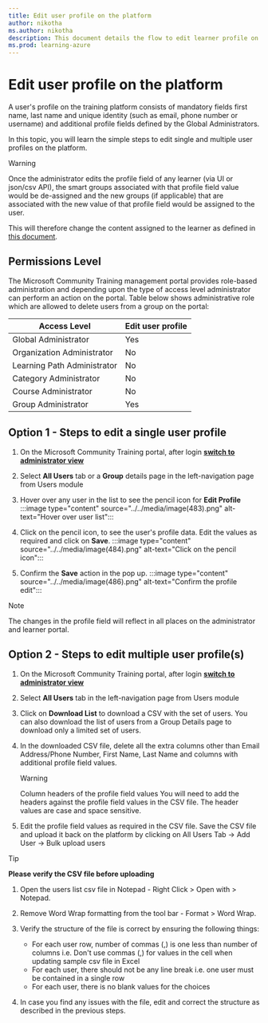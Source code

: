 ```yaml
---
title: Edit user profile on the platform
author: nikotha
ms.author: nikotha
description: This document details the flow to edit learner profile on the Microsoft Community Training platform.  
ms.prod: learning-azure
---
```


# Edit user profile on the platform

A user's profile on the training platform consists of mandatory fields first name, last name and unique identity (such as email, phone number or username) and additional profile fields defined by the Global Administrators.

In this topic, you will learn the simple steps to edit single and multiple user profiles on the platform.

>[!Warning]
>Once the administrator edits the profile field of any learner (via UI or json/csv API), the smart groups associated with that profile field value would be de-assigned and the new groups (if applicable) that are associated with the new value of that profile field would be assigned to the user.

This will therefore change the content assigned to the learner as defined in [this document](De-assigning-content-from-user.md).

## Permissions Level

The Microsoft Community Training management portal provides role-based administration and depending upon the type of access level administrator can perform an action on the portal. Table below shows administrative role which are allowed to delete users from a group on the portal:

| Access Level | Edit user profile |
| --- | --- |
| Global Administrator | Yes |
| Organization Administrator | No |
| Learning Path Administrator | No |
| Category Administrator | No |
| Course Administrator | No |
| Group Administrator | Yes |

## Option 1 - Steps to edit a single user profile

1. On the Microsoft Community Training portal, after login [**switch to administrator view**](../../get-started/step-by-step-configuration-guide.md#step-2--switch-to-administrator-view-of-the-portal)

2. Select **All Users** tab or a **Group** details page in the left-navigation page from Users module

3. Hover over any user in the list to see the pencil icon for **Edit Profile**
:::image type="content" source="../../media/image(483).png" alt-text="Hover over user list":::

4. Click on the pencil icon, to see the user's profile data. Edit the values as required and click on **Save**.
:::image type="content" source="../../media/image(484).png" alt-text="Click on the pencil icon":::

5. Confirm the **Save** action in the pop up.
:::image type="content" source="../../media/image(486).png" alt-text="Confirm the profile edit":::

>[!NOTE]
>The changes in the profile field will reflect in all places on the administrator and learner portal.

## Option 2 - Steps to edit multiple user profile(s)

1. On the Microsoft Community Training portal, after login [**switch to administrator view**](../../get-started/step-by-step-configuration-guide.md#step-2--switch-to-administrator-view-of-the-portal)

2. Select **All Users** tab in the left-navigation page from Users module

3. Click on **Download List** to download a CSV with the set of users. You can also download the list of users from a Group Details page to download only a limited set of users.

4. In the downloaded CSV file, delete all the extra columns other than Email Address/Phone Number, First Name, Last Name and columns with additional profile field values.

    >[!WARNING]
    >Column headers of the profile field values
    >You will need to add the headers against the profile field values in the CSV file. The header values are case and space sensitive.

5. Edit the profile field values as required in the CSV file. Save the CSV file and upload it back on the platform by clicking on All Users Tab -> Add User -> Bulk upload users

>[!TIP]
>**Please verify the CSV file before uploading**
>
>1. Open the users list csv file in Notepad - Right Click > Open with > Notepad.
>2. Remove Word Wrap formatting from the tool bar - Format > Word Wrap.
>3. Verify the structure of the file is correct by ensuring the following things:
>
>    * For each user row, number of commas (,) is one less than number of columns i.e. Don't use commas (,) for values in the cell when updating sample csv file in Excel
>    * For each user, there should not be any line break i.e. one user must be contained in a single row
>    * For each user, there is no blank values for the choices
>
>4. In case you find any issues with the file, edit and correct the structure as described in the previous steps.
